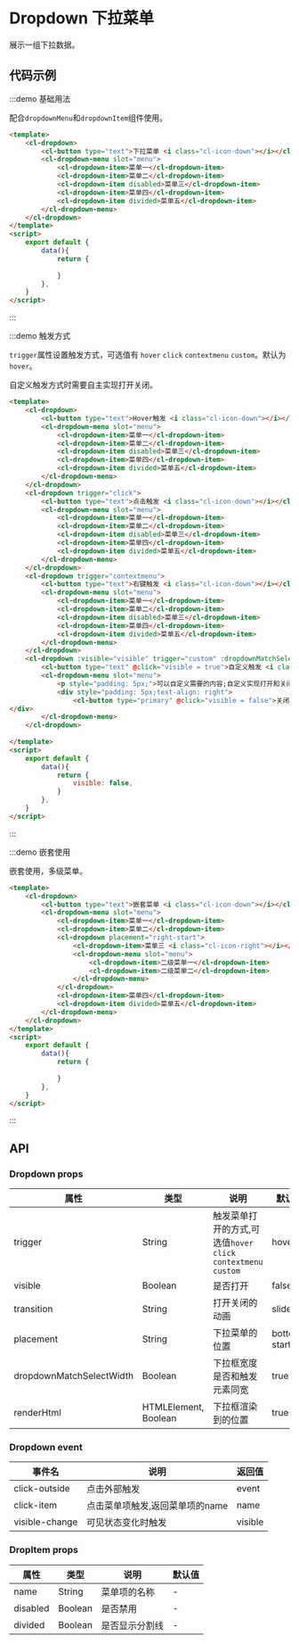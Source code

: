# Dropdown 下拉菜单

展示一组下拉数据。

## 代码示例



:::demo 基础用法

配合`dropdownMenu`和`dropdownItem`组件使用。

```html
<template>
    <cl-dropdown>
        <cl-button type="text">下拉菜单 <i class="cl-icon-down"></i></cl-button>
        <cl-dropdown-menu slot="menu">
            <cl-dropdown-item>菜单一</cl-dropdown-item>
            <cl-dropdown-item>菜单二</cl-dropdown-item>
            <cl-dropdown-item disabled>菜单三</cl-dropdown-item>
            <cl-dropdown-item>菜单四</cl-dropdown-item>
            <cl-dropdown-item divided>菜单五</cl-dropdown-item>
        </cl-dropdown-menu>
    </cl-dropdown>
</template>
<script>
    export default {
        data(){
            return {
                
            }
        },
    }
</script>

```

:::



:::demo 触发方式

`trigger`属性设置触发方式，可选值有 `hover` `click` `contextmenu` `custom`。默认为`hover`。

自定义触发方式时需要自主实现打开关闭。

```html
<template>
    <cl-dropdown>
        <cl-button type="text">Hover触发 <i class="cl-icon-down"></i></cl-button>
        <cl-dropdown-menu slot="menu">
            <cl-dropdown-item>菜单一</cl-dropdown-item>
            <cl-dropdown-item>菜单二</cl-dropdown-item>
            <cl-dropdown-item disabled>菜单三</cl-dropdown-item>
            <cl-dropdown-item>菜单四</cl-dropdown-item>
            <cl-dropdown-item divided>菜单五</cl-dropdown-item>
        </cl-dropdown-menu>
    </cl-dropdown>
    <cl-dropdown trigger="click">
        <cl-button type="text">点击触发 <i class="cl-icon-down"></i></cl-button>
        <cl-dropdown-menu slot="menu">
            <cl-dropdown-item>菜单一</cl-dropdown-item>
            <cl-dropdown-item>菜单二</cl-dropdown-item>
            <cl-dropdown-item disabled>菜单三</cl-dropdown-item>
            <cl-dropdown-item>菜单四</cl-dropdown-item>
            <cl-dropdown-item divided>菜单五</cl-dropdown-item>
        </cl-dropdown-menu>
    </cl-dropdown>
    <cl-dropdown trigger="contextmenu">
        <cl-button type="text">右键触发 <i class="cl-icon-down"></i></cl-button>
        <cl-dropdown-menu slot="menu">
            <cl-dropdown-item>菜单一</cl-dropdown-item>
            <cl-dropdown-item>菜单二</cl-dropdown-item>
            <cl-dropdown-item disabled>菜单三</cl-dropdown-item>
            <cl-dropdown-item>菜单四</cl-dropdown-item>
            <cl-dropdown-item divided>菜单五</cl-dropdown-item>
        </cl-dropdown-menu>
    </cl-dropdown>
    <cl-dropdown :visible="visible" trigger="custom" :dropdownMatchSelectWidth="false">
        <cl-button type="text" @click="visible = true">自定义触发 <i class="cl-icon-down"></i></cl-button>
        <cl-dropdown-menu slot="menu">
            <p style="padding: 5px;">可以自定义需要的内容;自定义实现打开和关闭。</p>
            <div style="padding: 5px;text-align: right">
                <cl-button type="primary" @click="visible = false">关闭</cl-button>
</div>
        </cl-dropdown-menu>
    </cl-dropdown>
    
</template>
<script>
    export default {
        data(){
            return {
                visible: false,
            }
        },
    }
</script>

```

:::


:::demo 嵌套使用

嵌套使用，多级菜单。

```html
<template>
    <cl-dropdown>
        <cl-button type="text">嵌套菜单 <i class="cl-icon-down"></i></cl-button>
        <cl-dropdown-menu slot="menu">
            <cl-dropdown-item>菜单一</cl-dropdown-item>
            <cl-dropdown-item>菜单二</cl-dropdown-item>
            <cl-dropdown placement="right-start">
                <cl-dropdown-item>菜单三 <i class="cl-icon-right"></i></cl-dropdown-item>
                <cl-dropdown-menu slot="menu">
                    <cl-dropdown-item>二级菜单一</cl-dropdown-item>
                    <cl-dropdown-item>二级菜单二</cl-dropdown-item>
                </cl-dropdown-menu>
            </cl-dropdown>
            <cl-dropdown-item>菜单四</cl-dropdown-item>
            <cl-dropdown-item divided>菜单五</cl-dropdown-item>
        </cl-dropdown-menu>
    </cl-dropdown>
</template>
<script>
    export default {
        data(){
            return {
                
            }
        },
    }
</script>

```

:::


## API

### Dropdown props

| 属性 | 类型 | 说明 | 默认值 |
| ---- | ---- | ---- | ---- |
| trigger | String | 触发菜单打开的方式,可选值`hover` `click` `contextmenu` `custom` | hover |
| visible | Boolean | 是否打开 | false |
| transition | String | 打开关闭的动画 | slideUp |
| placement | String | 下拉菜单的位置 | bottom-start |
| dropdownMatchSelectWidth | Boolean | 下拉框宽度是否和触发元素同宽 | true |
| renderHtml | HTMLElement, Boolean | 下拉框渲染到的位置 | true |


### Dropdown event

| 事件名 | 说明 | 返回值 |
| ---- | ---- | ---- |
| click-outside | 点击外部触发 | event |
| click-item | 点击菜单项触发,返回菜单项的name | name |
| visible-change | 可见状态变化时触发 | visible |


### DropItem props

| 属性 | 类型 | 说明 | 默认值 |
| ---- | ---- | ---- | ---- |
| name | String | 菜单项的名称 | - |
| disabled | Boolean | 是否禁用 | - |
| divided | Boolean | 是否显示分割线 | - |
